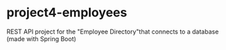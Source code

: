 # project4-employees
REST API project for the "Employee Directory"that connects  to a database (made with Spring Boot)
